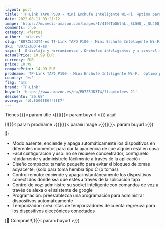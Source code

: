 ```yaml
---
layout: post
title: 'TP-Link TAPO P100 - Mini Enchufe Inteligente Wi-Fi  óptimo para programar el encendido/apagado y ahorrar energía  no necesita HUB  compatible con Alexa y Google Home  Color Blanco'
date: 2022-08-11 03:21:12
image: 'https://m.media-amazon.com/images/I/419fTbQWthL._SL500_._SL400_.jpg'
comments: true
category: ofertas
author: 'tole.es'
slug: 'B07Z5JD3T4-es TP-Link TAPO P100 - Mini Enchufe Inteligente Wi-Fi óptimo...'
sku: 'B07Z5JD3T4-es'
tags: [ 'Bricolaje y herramientas','Enchufes inteligentes y a control remoto','Enchufes y accesorios','Instalación eléctrica','alexa','enchufe','google','home','inteligente','tp-link','🇪🇸', ]
actualPrice: 10.99 EUR
currency: EUR
price: 10.99
comparePrice: 14.99 EUR
prodname: 'TP-Link TAPO P100 - Mini Enchufe Inteligente Wi-Fi  óptimo para programar el encendido/apagado y ahorrar energía  no necesita HUB  compatible con Alexa y Google Home  Color Blanco'
country: 'es'
flag: '🇪🇸'
brand: 'TP-Link'
buyurl: 'https://www.amazon.es/dp/B07Z5JD3T4/?tag=tolees-21'
descuento: '26.68'
average: '10.3390559440557'
---
```


Tienes [{{< param title >}}]({{< param buyurl >}}) aqui!

[![{{< param prodname >}}]({{< param image >}})]({{< param buyurl >}})

🔎:

- Modo ausente: enciende y apaga automáticamente los dispositivos en diferentes momentos para dar la apariencia de que alguien está en casa
- Fácil configuración y uso: no se requiere concentrador, configúrelo rápidamente y adminístrelo fácilmente a través de la aplicación
- Diseño compacto: tamaño pequeño para evitar el bloqueo de tomas adyacente; (solo para toma hembra tipo C (o tomas)
- Control remoto: enciende y apaga instantáneamente los dispositivos conectados donde sea que estés a través de la aplicación tapo
- Control de voz: administre su socket inteligente con comandos de voz a través de alexa o el asistente de google
- Programación: preestablezca una programación para administrar dispositivos automáticamente
- Temporizador: crea listas de temporizadores de cuenta regresiva para los dispositivos electrónicos conectados

[🛒 Comprar!!!]({{< param buyurl >}})
